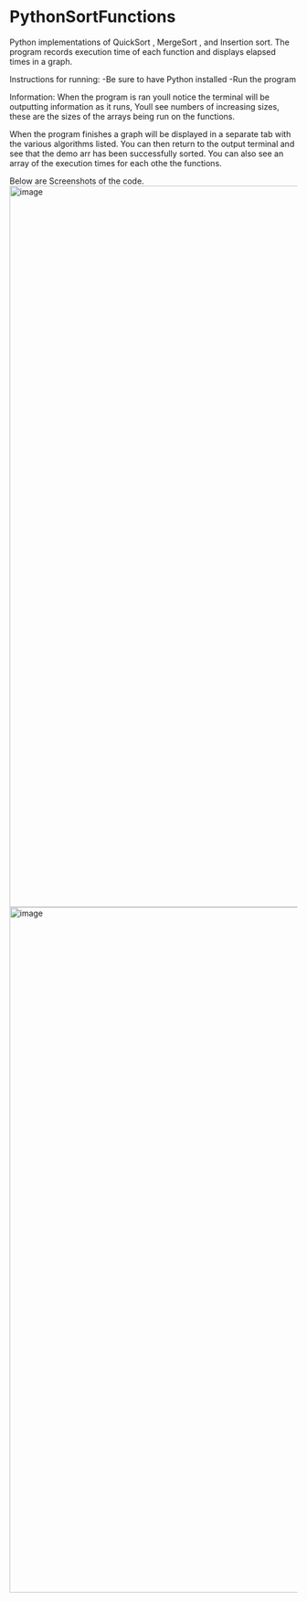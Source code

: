 # PythonSortFunctions
Python implementations of QuickSort , MergeSort , and Insertion sort. The program records execution time of each function and displays elapsed times in a graph. 


Instructions for running:
  -Be sure to have Python installed
  -Run the program

Information:
When the program is ran youll notice the terminal will be outputting information as it runs, Youll see numbers of increasing sizes, these are the sizes of the arrays being run on the functions.

When the program finishes a graph will be displayed in a separate tab with the various algorithms listed. You can then return to the output terminal and see that the demo arr has been successfully sorted. You can also see an array of the execution times for each othe the functions. 

Below are Screenshots of the code. 
<img width="1263" alt="image" src="https://github.com/user-attachments/assets/633b1de4-8bb5-40f9-80e9-09fc8ca80acd">
<img width="1200" alt="image" src="https://github.com/user-attachments/assets/472a7e3c-43ba-4915-885d-0a53ec69d6e9">

